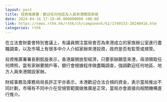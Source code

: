 ```yaml
---
layout: post
title: 投資推廣署：歡迎任何地區及人員來港開設家辦
date: 2024-04-16 17:19:46.000000000 +08:00
link: https://news.rthk.hk/rthk/ch/component/k2/1749153-20240416.htm
categories: rthk
---
```


在立法會財委會特別會議上，有議員關注當局會否為來港成立的家族辦公室進行盡職調查，以及市場上有很多中介人介紹家辦來港投資，政府是否有監管或規管。

投資推廣署署長劉凱旋表示，香港屬開放型經濟，只要家辦願意來港，毋須領取任何牌照，當有家辦要開戶等，銀行會根據程序做盡職調查，強調歡迎任何地區、地方人員來港開設家辦。

財經事務及庫務局局長許正宇亦表示，本港歡迎合法合規的資金，表示當局推出不同計劃，市場有不同中介在受規管範圍做推廣是正常，當局亦會直接向相關機構進行推介。
